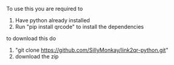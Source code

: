 To use this you are required to
1. Have python already installed
2. Run "pip install qrcode" to install the dependencies

to download this do
1. "git clone https://github.com/SillyMonkay/link2qr-python.git"
2. download the zip
